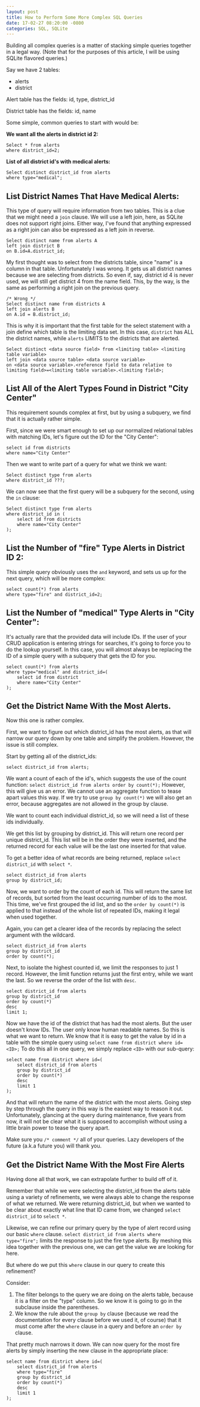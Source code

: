```yaml
---
layout: post
title: How to Perform Some More Complex SQL Queries
date: 17-02-27 08:20:00 -0800
categories: SQL, SQLite
---
```


Building all complex queries is a matter of stacking simple queries together in a legal way.
(Note that for the purposes of this article, I will be using SQLite flavored queries.)

Say we have 2 tables:

- alerts
- district

Alert table has the fields:
id, type, district_id

District table has the fields:
id, name

Some simple, common queries to start with would be:

**We want all the alerts in district id 2:**


    Select * from alerts 
    where district_id=2;


**List of all district id's with medical alerts:**


    Select distinct district_id from alerts 
    where type="medical";



## List District Names That Have Medical Alerts:

This type of query will require information from two tables. This is a clue that we might need a `join` clause. We will use a left join, here, as SQLite does not support right joins. Either way, I've found that anything expressed as a right join can also be expressed as a left join in reverse.

    Select distinct name from alerts A 
    left join district B 
    on B.id=A.district_id;


My first thought was to select from the districts table, since "name" is a column in that table. Unfortunately I was wrong. It gets us all district names because we are selecting from districts. So even if, say, district id 4 is never used, we will still get district 4 from the name field. This, by the way, is the same as performing a right join on the previous query.

    /* Wrong */
    Select distinct name from districts A 
    left join alerts B 
    on A.id = B.district_id;

This is why it is important that the first table for the select statement with a join define which table is the limiting data set. In this case, `district` has ALL the district names, while `alerts` LIMITS to the districts that are alerted.


    Select distinct <data source field> from <limiting table> <limiting table variable> 
    left join <data source table> <data source variable> 
    on <data source variable>.<reference field to data relative to limiting field>=<limiting table variable>.<limiting field>;


## List All of the Alert Types Found in District "City Center"

This requirement sounds complex at first, but by using a subquery, we find that it is actually rather simple.

First, since we were smart enough to set up our normalized relational tables with matching IDs, let's figure out the ID for the "City Center":

    select id from districts 
    where name="City Center"

Then we want to write part of a query for what we think we want:

    Select distinct type from alerts 
    where district_id ???;

We can now see that the first query will be a subquery for the second, using the `in` clause:
    

    Select distinct type from alerts 
    where district_id in (
        select id from districts 
        where name="City Center"
    );


## List the Number of "fire" Type Alerts in District ID 2:

This simple query obviously uses the `and` keyword, and sets us up for the next query, which will be more complex:

    select count(*) from alerts 
    where type="fire" and district_id=2;


## List the Number of "medical" Type Alerts in "City Center":

It's actually rare that the provided data will include IDs. If the user of your CRUD application is entering strings for searches, it's going to force you to do the lookup yourself. In this case, you will almost always be replacing the ID of a simple query with a subquery that gets the ID for you.

    select count(*) from alerts 
    where type="medical" and district_id=(
        select id from district 
        where name="City Center"
    );


## Get the District Name With the Most Alerts.

Now this one is rather complex.

First, we want to figure out which district_id has the most alerts, as that will narrow our query down by one table and simplify the problem. However, the issue is still complex.

Start by getting all of the district_ids:


    select district_id from alerts;


We want a count of each of the id's, which suggests the use of the count function: `select district_id from alerts order by count(*);` However, this will give us an error. We cannot use an aggregate function to tease apart values this way. If we try to use `group by count(*)` we will also get an error, because aggregates are not allowed in the group by clause.

We want to count each individual district_id, so we will need a list of these ids individually.

We get this list by grouping by district_id. This will return one record per unique district_id. This list will be in the order they were inserted, and the returned record for each value will be the last one inserted for that value.

To get a better idea of what records are being returned, replace `select district_id` with `select *`.

    select district_id from alerts 
    group by district_id;


Now, we want to order by the count of each id. This will return the same list of records, but sorted from the least occurring number of ids to the most. This time, we've first grouped the id list, and so the `order by count(*)` is applied to that instead of the whole list of repeated IDs, making it legal when used together.

Again, you can get a clearer idea of the records by replacing the select argument with the wildcard.

    select district_id from alerts
    group by district_id
    order by count(*);


Next, to isolate the highest counted id, we limit the responses to just 1 record. However, the limit function returns just the first entry, while we want the last. So we reverse the order of the list with `desc`.


    select district_id from alerts
    group by district_id
    order by count(*)
    desc
    limit 1;


Now we have the id of the district that has had the most alerts. But the user doesn't know IDs. The user only know human readable names. So this is what we want to return. We know that it is easy to get the value by id in a table with the simple query using `select name from district where id=<ID>;` To do this all in one query, we simply replace `<ID>` with our sub-query:


    select name from district where id=(
        select district_id from alerts
        group by district_id
        order by count(*)
        desc
        limit 1
    );


And that will return the name of the district with the most alerts. Going step by step through the query in this way is the easiest way to reason it out. Unfortunately, glancing at the query during maintenance, five years from now, it will not be clear what it is supposed to accomplish without using a little brain power to tease the query apart.

Make sure you `/* comment */` all of your queries. Lazy developers of the future (a.k.a future you) will thank you.

## Get the District Name With the Most Fire Alerts

Having done all that work, we can extrapolate further to build off of it.

Remember that while we were selecting the district_id from the alerts table using a variety of refinements, we were always able to change the response of what we returned. We were returning district_id, but when we wanted to be clear about exactly what line that ID came from, we changed `select district_id` to `select *`.

Likewise, we can refine our primary query by the type of alert record using our basic `where` clause. `select district_id from alerts where type="fire";` limits the response to just the fire type alerts. By meshing this idea together with the previous one, we can get the value we are looking for here.

But where do we put this `where` clause in our query to create this refinement?

Consider:

1. The filter belongs to the query we are doing on the alerts table, because it is a filter on the "type" column. So we know it is going to go in the subclause inside the parentheses.
2. We know the rule about the `group by` clause (because we read the documentation for every clause before we used it, of course) that it must come after the `where` clause in a query and before an `order by` clause.

That pretty much narrows it down. We can now query for the most fire alerts by simply inserting the new clause in the appropriate place:

    select name from district where id=(
        select district_id from alerts
        where type="fire"
        group by district_id
        order by count(*)
        desc
        limit 1
    );

